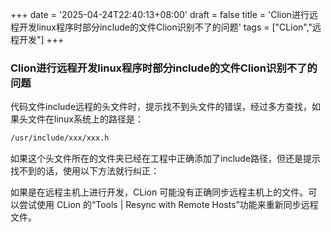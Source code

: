 +++
date = '2025-04-24T22:40:13+08:00'
draft = false
title = 'Clion进行远程开发linux程序时部分include的文件Clion识别不了的问题'
tags = ["CLion","远程开发"]
+++

### Clion进行远程开发linux程序时部分include的文件Clion识别不了的问题

代码文件include远程的头文件时，提示找不到头文件的错误，经过多方查找，如果头文件在linux系统上的路径是：

```bash
/usr/include/xxx/xxx.h
```

如果这个头文件所在的文件夹已经在工程中正确添加了include路径，但还是提示找不到的话，使用以下方法就行纠正：  

如果是在远程主机上进行开发，CLion 可能没有正确同步远程主机上的文件。可以尝试使用 CLion 的“Tools | Resync with Remote Hosts”功能来重新同步远程文件。
